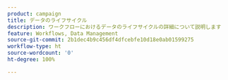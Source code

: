 ```yaml
---
product: campaign
title: データのライフサイクル
description: ワークフローにおけるデータのライフサイクルの詳細について説明します
feature: Workflows, Data Management
source-git-commit: 2b1dec4b9c456df4dfcebfe10d18e0ab01599275
workflow-type: ht
source-wordcount: '0'
ht-degree: 100%

---
```



